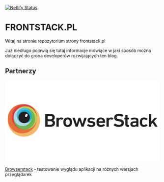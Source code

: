 [![Netlify Status](https://api.netlify.com/api/v1/badges/2657385f-83f4-4ec4-a51a-93bf8da3ced2/deploy-status)](https://app.netlify.com/sites/frontstack/deploys)

# FRONTSTACK.PL

Witaj na stronie repozytorium strony frontstack.pl

Już niedługo pojawią się tutaj informacje mówiące w jaki sposób można dołączyć do grona developerów rozwijających ten blog. 

## Partnerzy
![alt text](src/styles/img/graphics/browserstack.png "Logo Title Text 1")

[Browserstack](https://www.browserstack.com/ "Browserstack") - testowanie wyglądu aplikacji na różnych wersjach przeglądarek
